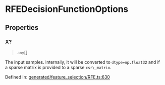 # RFEDecisionFunctionOptions

## Properties

### X?

> `any`[]

The input samples. Internally, it will be converted to `dtype=np.float32` and if a sparse matrix is provided to a sparse `csr\_matrix`.

Defined in:  [generated/feature\_selection/RFE.ts:630](https://github.com/transitive-bullshit/scikit-learn-ts/blob/92ab806/packages/sklearn/src/generated/feature_selection/RFE.ts#L630)
